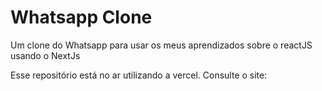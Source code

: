 # Whatsapp Clone

  Um clone do Whatsapp para usar os meus aprendizados sobre o reactJS usando o NextJs

  Esse repositório está no ar utilizando a vercel. Consulte o site: 
